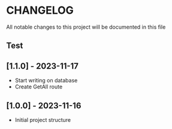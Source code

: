 # CHANGELOG

All notable changes to this project will be documented in this file

## Test

## [1.1.0] - 2023-11-17
- Start writing on database
- Create GetAll route

## [1.0.0] - 2023-11-16
- Initial project structure